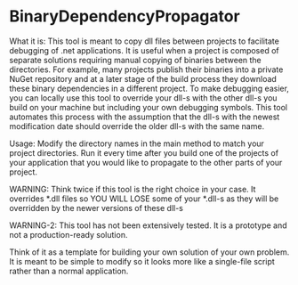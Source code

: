 # BinaryDependencyPropagator


What it is:
This tool is meant to copy dll files between projects to facilitate debugging of .net applications.
It is useful when a project is composed of separate solutions requiring manual copying of binaries between the directories.
For example, many projects publish their binaries into a private NuGet repository and at a later stage of the build process
they download these binary dependencies in a different project.
To make debugging easier, you can locally use this tool to override your dll-s with the other dll-s you build on your machine
but including your own debugging symbols. This tool automates this process with the assumption that the dll-s with the newest
modification date should override the older dll-s with the same name.

Usage:
Modify the directory names in the main method to match your project directories.
Run it every time after you build one of the projects of your application that you would like to propagate
to the other parts of your project.

WARNING:
Think twice if this tool is the right choice in your case. It overrides *.dll files so YOU WILL LOSE some of your *.dll-s as
they will be overridden by the newer versions of these dll-s

WARNING-2:
This tool has not been extensively tested. It is a prototype and not a production-ready solution.

Think of it as a template for building your own solution of your own problem.
It is meant to be simple to modify so it looks more like a single-file script rather than a normal application.
